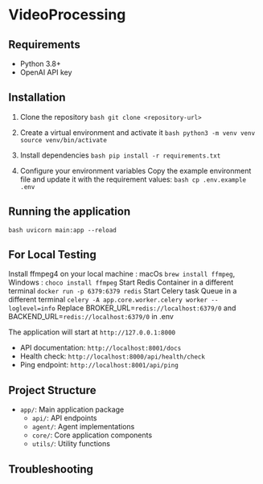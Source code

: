 # VideoProcessing

## Requirements

- Python 3.8+
- OpenAI API key

## Installation

1. Clone the repository
```bash git clone <repository-url>```

2. Create a virtual environment and activate it
```bash python3 -m venv venv source venv/bin/activate```

3. Install dependencies
```bash pip install -r requirements.txt```

4. Configure your environment variables
   Copy the example environment file and update it with the requirement values:
   ```bash cp .env.example .env```

## Running the application
```bash uvicorn main:app --reload```

## For Local Testing
Install ffmpeg4 on your local machine : macOs ```brew install ffmpeg```, Windows : ```choco install ffmpeg```
Start Redis Container in a different terminal ```docker run -p 6379:6379 redis```
Start Celery task Queue in a different terminal ```celery -A app.core.worker.celery worker --loglevel=info```
Replace BROKER_URL=`redis://localhost:6379/0` and BACKEND_URL=`redis://localhost:6379/0` in .env


The application will start at `http://127.0.0.1:8000`

- API documentation: `http://localhost:8001/docs`
- Health check: `http://localhost:8000/api/health/check`
- Ping endpoint: `http://localhost:8001/api/ping`

## Project Structure

- `app/`: Main application package
  - `api/`: API endpoints
  - `agent/`: Agent implementations
  - `core/`: Core application components
  - `utils/`: Utility functions

## Troubleshooting